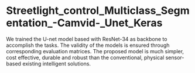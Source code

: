 # Streetlight_control_Multiclass_Segmentation_-Camvid-_Unet_Keras
We trained the U-net model based with ResNet-34 as backbone to accomplish the tasks. The validity of the models is ensured through corresponding evaluation matrices. The proposed model is much simpler, cost effective, durable and robust than the conventional, physical sensor-based existing intelligent solutions.
